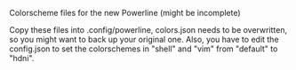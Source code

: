 Colorscheme files for the new Powerline (might be incomplete)

Copy these files into .config/powerline, colors.json needs to be overwritten, so you might want to back up your original one.
Also, you have to edit the config.json to set the colorschemes in "shell" and "vim" from "default" to "hdni".
